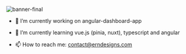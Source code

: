 ![banner-final](https://user-images.githubusercontent.com/63167644/185957597-d1107ac5-22cf-471c-a52a-7d27be1dc791.png)




- 🔭 I’m currently working on angular-dashboard-app
- 🌱 I’m currently learning vue.js (pinia, nuxt), typescript and angular

- 📫 How to reach me: contact@erndesigns.com 
